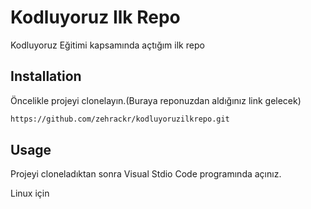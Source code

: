 # Kodluyoruz Ilk Repo
 Kodluyoruz Eğitimi kapsamında açtığım ilk repo

## Installation
Öncelikle projeyi clonelayın.(Buraya reponuzdan aldığınız link gelecek)
```bash
https://github.com/zehrackr/kodluyoruzilkrepo.git
```

## Usage
Projeyi cloneladıktan sonra Visual Stdio Code programında açınız.

Linux için



